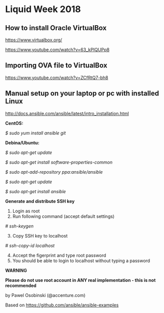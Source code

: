 # Liquid Week 2018


How to install Oracle VirtualBox
---------------------
https://www.virtualbox.org/

https://www.youtube.com/watch?v=63_kPIQUPp8

Importing OVA file to VirtualBox
---------------------
https://www.youtube.com/watch?v=ZCfRtQ7-bh8

Manual setup on your laptop or pc with installed Linux
---------------------
http://docs.ansible.com/ansible/latest/intro_installation.html

 **CentOS:**

 _$ sudo yum install ansible git_

 **Debina/Ubuntu:**

 _$ sudo apt-get update_

 _$ sudo apt-get install software-properties-common_

 _$ sudo apt-add-repository ppa:ansible/ansible_

 _$ sudo apt-get update_

 _$ sudo apt-get install ansible_

 **Generate and distribute SSH key**
 1. Login as root
 2. Run following command (accept default settings)

 _# ssh-keygen_

 3. Copy SSH key to localhost

 _# ssh-copy-id localhost_

 4. Accept the figerprint and type root password
 5. You should be able to login to localhost without typing a password

 **WARNING**

 **Please do not use root account in ANY real implementation - this is not recommended**


by Pawel Osobinski (@accenture.com)

Based on
https://github.com/ansible/ansible-examples
